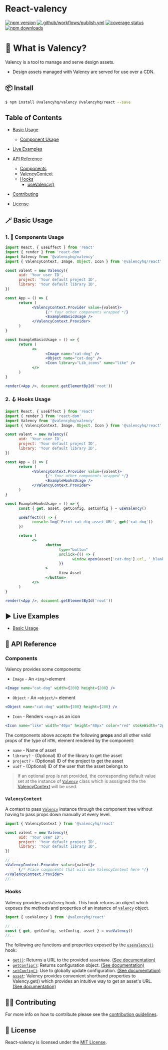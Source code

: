 # React-valency

[![npm version][npmv-image]][npmv-url]
[![.github/workflows/publish.yml](https://github.com/ValencyHQ/react/actions/workflows/publish.yml/badge.svg)](https://github.com/ValencyHQ/react/actions/workflows/publish.yml)
[![coverage status][codecov-image]][codecov-url]
[![npm downloads][npmd-image]][npmd-url]

# 🤔 What is Valency?

Valency is a tool to manage and serve design assets.

- Design assets managed with Valency are served for use over a CDN.

## 📦 Install

```bash
$ npm install @valencyhq/valency @valencyhq/react --save
```

## Table of Contents

- [Basic Usage](#basic-usage)

     - [Component Usage](#components-usage)

- [Live Examples](#live-examples)
- [API Reference](#api-reference)
     - [Components](#components)
     - [ValencyContext](#valencycontext)
     - [Hooks](#hooks)
          - [useValency()](#usevalency)
- [Contributing](#contributing)
- [License](#license)

## <span id="basic-usage">🪄 Basic Usage</span>

### <span id="components-usage">1. 🧱 Components Usage</span>

```jsx
import React, { useEffect } from 'react'
import { render } from 'react-dom'
import Valency from '@valencyhq/valency'
import { ValencyContext, Image, Object, Icon } from '@valencyhq/react'

const valent = new Valency({
      uid: 'Your user ID',
      project: 'Your default project ID',
      library: 'Your default library ID',
})

const App = () => {
      return (
            <ValencyContext.Provider value={valent}>
                  {/* Your other components wrapped */}
                  <ExampleBasicUsage />
            </ValencyContext.Provider>
      )
}

const ExampleBasicUsage = () => {
      return (
            <>
                  <Image name="cat-dog" />
                  <Object name="cat-dog" />
                  <Icon library="Lib_icons" name="like" />
            </>
      )
}

render(<App />, document.getElementById('root'))
```

### <span id="hooks-usage">2. 🪝 Hooks Usage</span>

```jsx
import React, { useEffect } from 'react'
import { render } from 'react-dom'
import Valency from '@valencyhq/valency'
import { ValencyContext, Image, Object, Icon } from '@valencyhq/react'

const valent = new Valency({
      uid: 'Your user ID',
      project: 'Your default project ID',
      library: 'Your default library ID',
})

const App = () => {
      return (
            <ValencyContext.Provider value={valent}>
                  {/* Your other components wrapped */}
                  <ExampleHooksUsage />
            </ValencyContext.Provider>
      )
}

const ExampleHooksUsage = () => {
      const { get, asset, getConfig, setConfig } = useValency()

      useEffect(() => {
            console.log('Print cat-dig asset URL', get('cat-dog'))
      })

      return (
            <>
                  <button
                        type="button"
                        onClick={() => {
                              window.open(asset['cat-dog'].url, '_blank')
                        }}
                  >
                        View Asset
                  </button>
            </>
      )
}

render(<App />, document.getElementById('root'))
```

## <span id="live-examples">▶️ Live Examples</span>

- [Basic Usage](https://codesandbox.io/s/react-valency-uqrdi?file=/src/App.js)

## <span id="api-reference">📖 API Reference</span>

### Components

Valency provides some components:

- `Image` - An `<img/>`element

```jsx
<Image name="cat-dog" width={200} height={200} />
```

- `Object` - An `<object/>` element

```jsx
<Object name="cat-dog" width={200} height={200} />
```

- `Icon` - Renders `<svg/>` as an icon

```jsx
<Icon name="like" width="40px" height="40px" color="red" stokeWidth="2px" />
```

The components above accepts the following **props** and all other valid props of the type of `HTML` element rendered by the component:

- `name` - Name of asset
- `library?` - (Optional) ID of the library to get the asset
- `project?` - (Optional) ID of the project to get the asset
- `uid?` - (Optional) ID of the user that the asset belongs to

> If an optional prop is not provided, the corresponding default value set at the instance of [`Valency`](https://github.com/ValencyHQ/vanilla) class which is asssigned the the [ValencyContext](#valencycontext) will be used.

### `ValencyContext`

A context to pass [`Valency`](https://github.com/ValencyHQ/vanilla) instance through the component tree without having to pass props down manually at every level.

```jsx
import { ValencyContext } from '@valencyhq/react'

const valent = new Valency({
      uid: 'Your user ID',
      project: 'Your default project ID',
      library: 'Your default library ID',
})

// ...
<ValencyContext.Provider value={valent}>
      {/* Place components that will use ValencyContext here */}
</ValencyContext.Provider>
//..
```

### Hooks

Valency provides <span id="usevalency">`useValency`</span> hook. This hook returns an object which exposes the methods and properties of an instance of [`Valency`](https://github.com/ValencyHQ/vanilla) object.

```jsx
import { useValency } from '@valencyhq/react'

// ...
const { get, getConfig, setConfig, asset } = useValency()
//..
```

The following are functions and properties exposed by the [`useValency()`](#usevalency) hook:

- [`get()`](https://github.com/ValencyHQ/vanilla#valencygetfn): Returns a URL to the provided `assetName`. [(See documentation)](https://github.com/ValencyHQ/vanilla#valencygetfn)
- [`getConfig()`](https://github.com/ValencyHQ/vanilla#valencygetconfigotherconfig): Returns configuration object. [(See documentation)](https://github.com/ValencyHQ/vanilla#valencygetfn)
- [`setConfig()`](https://github.com/ValencyHQ/vanilla#valencysetconfigotherconfig): Use to globally update configuration. [(See documentation)](https://github.com/ValencyHQ/vanilla#valencysetfn)
- [`asset`](https://github.com/ValencyHQ/vanilla#valencyget-shorthand-properties): Valency provides convenient shorthand properties to Valency.get() which provides an intuitive way to get an asset's URL. [(See documentation)](https://github.com/ValencyHQ/vanilla#valencygetfn)

## <span id="contributing">👨‍🔧 Contributing</span>

For more info on how to contribute please see the [contribution guidelines](./CONTRIBUTING.md).

## <span id="license">🧾 License</span>

React-valency is licensed under the [MIT License](https://github.com/ValencyHQ/react/blob/master/LICENSE).

[build-image]: https://img.shields.io/github/workflow/status/ValencyHQ/react/CI?style=flat-square
[codecov-image]: https://img.shields.io/codecov/c/github/ValencyHQ/react.svg?style=flat-square
[codecov-url]: https://codecov.io/gh/ValencyHQ/react
[npmv-image]: https://img.shields.io/npm/v/@valencyhq/react.svg?style=flat-square
[npmv-url]: https://www.npmjs.com/package/@valencyhq/react
[npmd-image]: https://img.shields.io/npm/dm/@valencyhq/react.svg?style=flat-square
[npmd-url]: https://www.npmjs.com/package/@valencyhq/react
